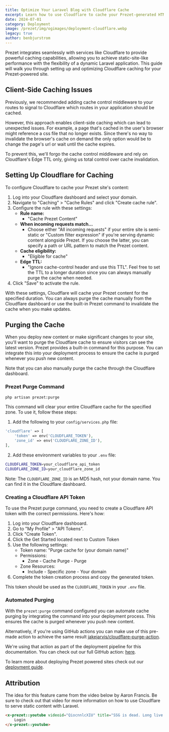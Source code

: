 ```yaml
---
title: Optimize Your Laravel Blog with Cloudflare Cache
excerpt: Learn how to use Cloudflare to cache your Prezet-generated HTML pages for improved performance.
date: 2024-07-01
category: Deployment
image: /prezet/img/ogimages/deployment-cloudflare.webp
legacy: true
author: benbjurstrom
---
```


Prezet integrates seamlessly with services like Cloudflare to provide powerful caching capabilities, allowing you to achieve static-site-like performance with the flexibility of a dynamic Laravel application. This guide will walk you through setting up and optimizing Cloudflare caching for your Prezet-powered site.

## Client-Side Caching Issues

Previously, we recommended adding cache control middleware to your routes to signal to Cloudflare which routes in your application should be cached. 

However, this approach enables client-side caching which can lead to unexpected issues. For example, a page that's cached in the user's browser might reference a css file that no longer exists. Since there's no way to invalidate the browser's cache on demand the only option would be to change the page's url or wait until the cache expires.

To prevent this, we'll forgo the cache control middleware and rely on Cloudflare's Edge TTL only, giving us total control over cache invalidation.

## Setting Up Cloudflare for Caching

To configure Cloudflare to cache your Prezet site's content:

1. Log into your Cloudflare dashboard and select your domain.
2. Navigate to "Caching" > "Cache Rules" and click "Create cache rule".
3. Configure the rule with these settings:
    - **Rule name:** 
      - "Cache Prezet Content"
    - **When incoming requests match…**
      - Choose either "All incoming requests" if your entire site is semi-static or "Custom filter expression" if you're serving dynamic content alongside Prezet. If you choose the latter, you can specify a path or URL pattern to match the Prezet content.
    - **Cache eligibility:**
      - "Eligible for cache"
    - **Edge TTL:**
      - "Ignore cache-control header and use this TTL". Feel free to set the TTL to a longer duration since you can always manually purge the cache when needed.
4. Click "Save" to activate the rule.

With these settings, Cloudflare will cache your Prezet content for the specified duration. You can always purge the cache manually from the Cloudflare dashboard or use the built-in Prezet command to invalidate the cache when you make updates.

## Purging the Cache

When you deploy new content or make significant changes to your site, you'll want to purge the Cloudflare cache to ensure visitors can see the latest version. Prezet provides a built-in command for this purpose. You can integrate this into your deployment process to ensure the cache is purged whenever you push new content.

Note that you can also manually purge the cache through the Cloudflare dashboard.

### Prezet Purge Command

```bash
php artisan prezet:purge
```

This command will clear your entire Cloudflare cache for the specified zone. To use it, follow these steps:

1. Add the following to your `config/services.php` file:

```php
'cloudflare' => [
    'token' => env('CLOUDFLARE_TOKEN'),
    'zone_id' => env('CLOUDFLARE_ZONE_ID'),
],
```

2. Add these environment variables to your `.env` file:

```bash
CLOUDFLARE_TOKEN=your_cloudflare_api_token
CLOUDFLARE_ZONE_ID=your_cloudflare_zone_id
```

Note: The `CLOUDFLARE_ZONE_ID` is an MD5 hash, not your domain name. You can find it in the Cloudflare dashboard.


### Creating a Cloudflare API Token

To use the Prezet purge command, you need to create a Cloudflare API token with the correct permissions. Here's how:

1. Log into your Cloudflare dashboard.
2. Go to "My Profile" > "API Tokens".
3. Click "Create Token".
4. Click the Get Started located next to Custom Token
5. Use the following settings:
    - Token name: "Purge cache for (your domain name)"
    - Permissions:
        - Zone - Cache Purge - Purge
    - Zone Resources:
        - Include - Specific zone - Your domain
6. Complete the token creation process and copy the generated token.

This token should be used as the `CLOUDFLARE_TOKEN` in your `.env` file.

### Automated Purging
With the `prezet:purge` command configured you can automate cache purging by integrating the command into your deployment process. This ensures the cache is purged whenever you push new content. 

Alternatively, if you're using GitHub actions you can make use of this pre-made action to achieve the same result [jakejarvis/cloudflare-purge-action](https://github.com/jakejarvis/cloudflare-purge-action). 

We're using that action as part of the deployment pipeline for this documentation. You can check out our full GitHub action: [here](https://github.com/prezet/prezet-web/blob/main/.github/workflows/main.yml#L57). 

To learn more about deploying Prezet powered sites check out our [deployment guide](/deployment/bref).

## Attribution
The idea for this feature came from the video below by Aaron Francis. Be sure to check out that video for more information on how to use Cloudflare to serve static content with Laravel.

```html +parse
<x-prezet::youtube videoid="QiocnnlcXIU" title="SSG is dead. Long live cache." date="2023-11-08T12:00:00+08:00">
    Login
</x-prezet::youtube>
```
